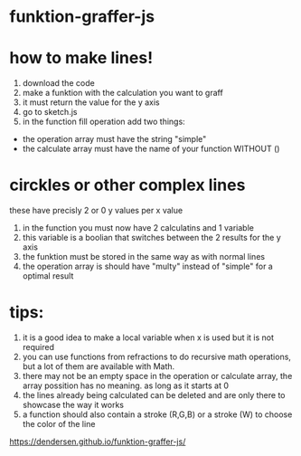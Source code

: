 # funktion-graffer-js

# how to make lines!
1. download the code
2. make a funktion with the calculation you want to graff
3. it must return the value for the y axis
4. go to sketch.js
5. in the function fill operation add two things:
  
- the operation array must have the string "simple"
- the calculate array must have the name of your function WITHOUT ()
  
# circkles or other complex lines
these have precisly 2 or 0 y values per x value
1. in the function you must now have 2 calculatins and 1 variable
2. this variable is a boolian that switches between the 2 results for the y axis 
3. the funktion must be stored in the same way as with normal lines
4. the operation array is should have "multy" instead of "simple" for a optimal result
  
# tips:
1. it is a good idea to make a local variable when x is used but it is not required
2. you can use functions from refractions to do recursive math operations, but a lot of them are available with Math.
3. there may not be an empty space in the operation or calculate array, the array possition has no meaning. as long as it starts at 0
4. the lines already being calculated can be deleted and are only there to showcase the way it works
5. a function should also contain a stroke (R,G,B) or a stroke (W) to choose the color of the line
 
https://dendersen.github.io/funktion-graffer-js/


